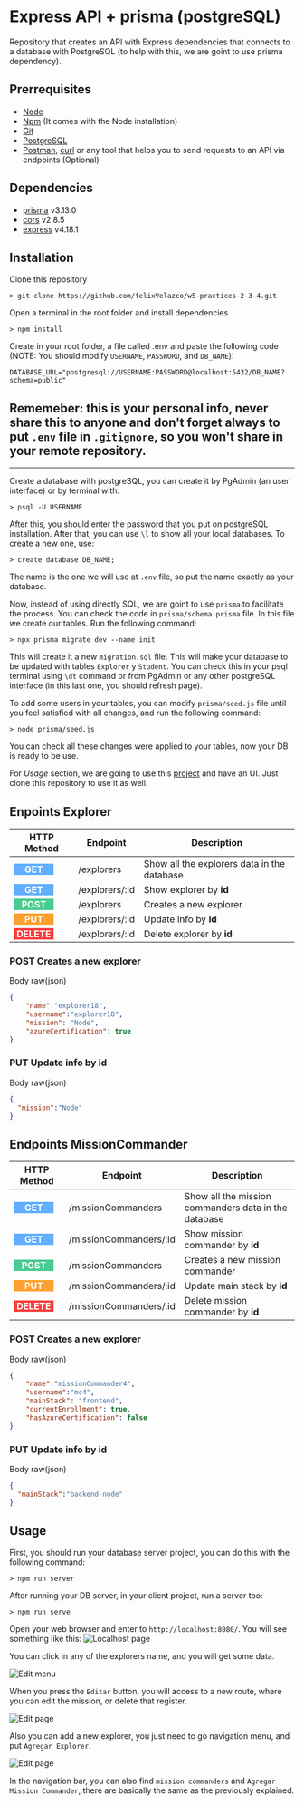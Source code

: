 # Express API + prisma (postgreSQL)

Repository that creates an API with Express dependencies that connects to a database with PostgreSQL (to help with this, we are goint to use prisma dependency).

## Prerrequisites
- [Node](https://nodejs.org/es/download/)
- [Npm](https://www.npmjs.com/) (It comes with the Node installation)
- [Git](https://git-scm.com/downloads)
- [PostgreSQL](https://www.postgresql.org/download/)
- [Postman](https://www.postman.com/), [curl](https://curl.se/download.html) or any tool that helps you to send requests to an API via endpoints (Optional)

## Dependencies
- [prisma](https://www.prisma.io/) v3.13.0
- [cors](https://github.com/expressjs/cors) v2.8.5
- [express](https://github.com/expressjs/express) v4.18.1

## Installation 
Clone this repository
```console
> git clone https://github.com/felixVelazco/w5-practices-2-3-4.git
```

Open a terminal in the root folder and install dependencies
```console
> npm install
```

Create in your root folder, a file called .env and paste the following code (NOTE: You should modify `USERNAME`, `PASSWORD`, and `DB_NAME`):

```
DATABASE_URL="postgresql://USERNAME:PASSWORD@localhost:5432/DB_NAME?schema=public"
```


**Rememeber:** 
this is your personal info, never share this to anyone and don't forget always to put `.env` file in `.gitignore`, so you won't share in your remote repository.
---
---

Create a database with postgreSQL, you can create it by PgAdmin (an user interface) or by terminal with:
```console
> psql -U USERNAME
```
After this, you should enter the password that you put on postgreSQL installation. After that, you can use `\l` to show all your local databases. To create a new one, use:

```console
> create database DB_NAME;
```

The name is the one we will use at `.env` file, so put the name exactly as your database.

Now, instead of using directly SQL, we are goint to use `prisma` to facilitate the process. You can check the code in `prisma/schema.prisma` file. In this file we create our tables. Run the following command:

```console
> npx prisma migrate dev --name init
```

This will create it a new `migration.sql` file. This will make your database  to be updated with tables `Explorer` y `Student`. You can check this in your psql terminal using `\dt` command or from PgAdmin or any other postgreSQL interface (in this last one, you should refresh page).

To add some users in your tables, you can modify `prisma/seed.js` file until you feel satisfied with all changes, and run the following command:

```console
> node prisma/seed.js
```

You can check all these changes were applied to your tables, now your DB is ready to be use. 

For *Usage* section, we are going to use this [project](https://github.com/felixVelazco/client-launchx.git) and have an UI. Just clone this repository to use it as well.

## Enpoints Explorer
| HTTP Method | Endpoint  | Description  | 
|-----|---|---|
| <span style="display: block; background-color:#61AFFE; color: white; width: 70px; text-align: center">**GET**</span>    | /explorers  | Show all the explorers data in the database  |
| <span style="display: block; background-color:#61AFFE; color: white; width: 70px; text-align: center">**GET**</span>    | /explorers/:id  | Show explorer by **id**  |
| <span style="display: block; background-color:#49CC90; color: white; width: 70px; text-align: center">**POST**</span>    | /explorers  | Creates a new explorer  |
| <span style="display: block; background-color:#FCA130; color: white; width: 70px; text-align: center">**PUT**</span>    | /explorers/:id  |  Update info by **id** |
| <span style="display: block; background-color:#F93E3E; color: white; width: 70px; text-align: center">**DELETE**</span>    | /explorers/:id  | Delete explorer by **id**  |

### POST Creates a new explorer
Body raw(json)
```json
{
    "name":"explorer18", 
    "username":"explorer18", 
    "mission": "Node",
    "azureCertification": true
}
```

### PUT Update info by id

Body raw(json)
```json
{
  "mission":"Node"
}
```

## Endpoints MissionCommander

| HTTP Method | Endpoint  | Description  | 
|-----|---|---|
| <span style="display: block; background-color:#61AFFE; color: white; width: 70px; text-align: center">**GET**</span>    | /missionCommanders  | Show all the mission commanders data in the database  |
| <span style="display: block; background-color:#61AFFE; color: white; width: 70px; text-align: center">**GET**</span>    | /missionCommanders/:id  | Show mission commander by **id**  |
| <span style="display: block; background-color:#49CC90; color: white; width: 70px; text-align: center">**POST**</span>    | /missionCommanders  | Creates a new mission commander  |
| <span style="display: block; background-color:#FCA130; color: white; width: 70px; text-align: center">**PUT**</span>    | /missionCommanders/:id  |  Update main stack by **id** |
| <span style="display: block; background-color:#F93E3E; color: white; width: 70px; text-align: center">**DELETE**</span>    | /missionCommanders/:id  | Delete mission commander by **id**  |

### POST Creates a new explorer
Body raw(json)
```json
{
    "name":"missionCommander4", 
    "username":"mc4", 
    "mainStack": "frontend",
    "currentEnrollment": true,
    "hasAzureCertification": false
}
```

### PUT Update info by id

Body raw(json)
```json
{
  "mainStack":"backend-node"
}
```

## Usage

First, you should run your database server project, you can do this with the following command:

```console
> npm run server
```

After running your DB server, in your client project, run a server too:

```console
> npm run serve
```

Open your web browser and enter to `http://localhost:8080/`. You will see something like this: 
![Localhost page](assets/img/page1.JPG)

You can click in any of the explorers name, and you will get some data.

![Edit menu](assets/img/page2.JPG)

When you press the `Editar` button, you will access to a new route, where you can edit the mission, or delete that register.

![Edit page](assets/img/page3.JPG)

Also you can add a new explorer, you just need to go navigation menu, and put `Agregar Explorer`.

![Edit page](assets/img/page4.JPG)

In the navigation bar, you can also find `mission commanders` and `Agregar Mission Commander`, there are basically the same as the previously explained.
